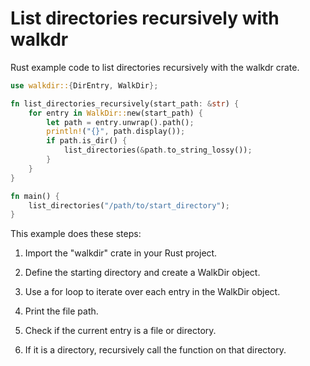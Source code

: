 # List directories recursively with walkdr

Rust example code to list directories recursively with the walkdr crate.

```rust
use walkdir::{DirEntry, WalkDir};

fn list_directories_recursively(start_path: &str) {
    for entry in WalkDir::new(start_path) {
        let path = entry.unwrap().path();
        println!("{}", path.display());
        if path.is_dir() {
            list_directories(&path.to_string_lossy());
        }
    }
}

fn main() {
    list_directories("/path/to/start_directory");
}
```

This example does these steps:

1. Import the "walkdir" crate in your Rust project.

2. Define the starting directory and create a WalkDir object.

3. Use a for loop to iterate over each entry in the WalkDir object.

6. Print the file path.

4. Check if the current entry is a file or directory.

5. If it is a directory, recursively call the function on that directory.
